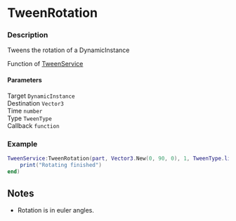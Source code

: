 # TweenRotation
### Description
Tweens the rotation of a DynamicInstance

Function of [TweenService](../../)

#### Parameters
Target `DynamicInstance`  
Destination `Vector3`  
Time `number`  
Type `TweenType`  
Callback `function`

### Example
```lua
TweenService:TweenRotation(part, Vector3.New(0, 90, 0), 1, TweenType.linear, function() 
    print("Rotating finished")
end)
```

## Notes
- Rotation is in euler angles.